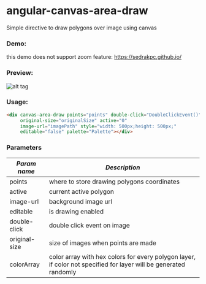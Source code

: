 # angular-canvas-area-draw

Simple directive to draw polygons over image using canvas

### Demo: 
 this demo does not support zoom feature: https://sedrakpc.github.io/

### Preview:
![alt tag](https://cloud.githubusercontent.com/assets/6464002/22788262/182d8192-ef01-11e6-8da0-903c1ddfa70f.png)

### Usage:

```html
<div canvas-area-draw points="points" double-click="DoubleClickEvent()"
     original-size="originalSize" active="0"
     image-url="imagePath" style="width: 500px;height: 500px;"
     editable="false" palette="Palette"></div>

```
### Parameters

_Param name_    | _Description_ 
----------------|---------------
points          | where to store drawing polygons coordinates 
active          | current active polygon
image-url       | background image url
editable        | is drawing enabled
double-click    | double click event on image
original-size   | size of images when points are made
colorArray      | color array with hex colors for every polygon layer, if color not specified for layer will be generated randomly

